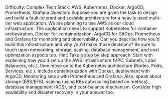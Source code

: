 Difficulty: Complex
Tech Stack: AWS, Kubernetes, Docker, ArgoCD, Prometheus, Grafana
Question: Suppose you are given the task to design and build a fault-tolerant and scalable architecture for a heavily used multi-tier web application. We are planning to use AWS as our cloud infrastructure. The application needs to support Kubernetes for container orchestration, Docker for containerization, ArgoCD for GitOps, Prometheus and Grafana for monitoring and observability. Can you describe how you'd build this infrastructure and why you'd make those decisions? Be sure to touch upon networking, storage, scaling, database management, and cost optimization aspects too.
Hint: Take a step by step approach. Start with explaining how you'd set up the AWS Infrastructure (VPC, Subnets, Load Balancers, etc.), then move on to the Kubernetes architecture (Nodes, Pods, Services, etc.). Include containerization with Docker, deployment with ArgoCD, Monitoring setup with Prometheus and Grafana. Also, speak about storage (EBS/EFS), scaling (using K8s autoscaling based on metrics), database management (RDS), and cost-balance mechanism. Consider high availability and disaster recovery in your answer too.